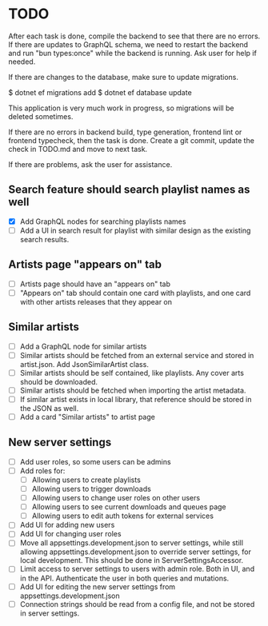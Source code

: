 # TODO

After each task is done, compile the backend to see that there are no errors.
If there are updates to GraphQL schema, we need to restart the backend and 
run "bun types:once" while the backend is running. Ask user for help if needed.

If there are changes to the database, make sure to update migrations.

$ dotnet ef migrations add <MigrationName>
$ dotnet ef database update

This application is very much work in progress, so migrations will be deleted sometimes.

If there are no errors in backend build, type generation, frontend lint or frontend typecheck,
then the task is done.
Create a git commit, update the check in TODO.md and move to next task.

If there are problems, ask the user for assistance.

## Search feature should search playlist names as well

* [x] Add GraphQL nodes for searching playlists names
* [ ] Add a UI in search result for playlist with similar design as the existing search results.

## Artists page "appears on" tab

* [ ] Artists page should have an "appears on" tab
* [ ] "Appears on" tab should contain one card with playlists, and one card with other artists releases that they appear
  on

## Similar artists

* [ ] Add a GraphQL node for similar artists
* [ ] Similar artists should be fetched from an external service and stored in artist.json. Add JsonSimilarArtist class.
* [ ] Similar artists should be self contained, like playlists. Any cover arts should be downloaded.
* [ ] Similar artists should be fetched when importing the artist metadata.
* [ ] If similar artist exists in local library, that reference should be stored in the JSON as well.
* [ ] Add a card "Similar artists" to artist page

## New server settings

* [ ] Add user roles, so some users can be admins
* [ ] Add roles for:
    * [ ] Allowing users to create playlists
    * [ ] Allowing users to trigger downloads
    * [ ] Allowing users to change user roles on other users
    * [ ] Allowing users to see current downloads and queues page
    * [ ] Allowing users to edit auth tokens for external services
* [ ] Add UI for adding new users
* [ ] Add UI for changing user roles
* [ ] Move all appsettings.development.json to server settings, while still allowing appsettings.development.json to
  override server settings, for local development. This should be done in ServerSettingsAccessor.
* [ ] Limit access to server settings to users with admin role. Both in UI, and in the API. Authenticate the user in
  both queries and mutations.
* [ ] Add UI for editing the new server settings from appsettings.development.json
* [ ] Connection strings should be read from a config file, and not be stored in server settings.
